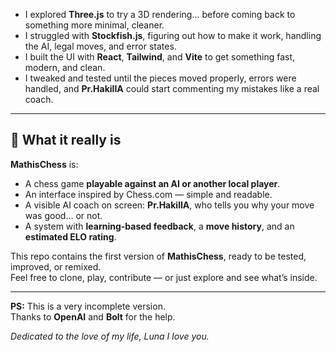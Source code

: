 - I explored **Three.js** to try a 3D rendering... before coming back to something more minimal, cleaner.
- I struggled with **Stockfish.js**, figuring out how to make it work, handling the AI, legal moves, and error states.
- I built the UI with **React**, **Tailwind**, and **Vite** to get something fast, modern, and clean.
- I tweaked and tested until the pieces moved properly, errors were handled, and **Pr.HakilIA** could start commenting my mistakes like a real coach.

---

## 🎯 What it really is

**MathisChess** is:
- A chess game **playable against an AI or another local player**.
- An interface inspired by Chess.com — simple and readable.
- A visible AI coach on screen: **Pr.HakilIA**, who tells you why your move was good… or not.
- A system with **learning-based feedback**, a **move history**, and an **estimated ELO rating**.

This repo contains the first version of **MathisChess**, ready to be tested, improved, or remixed.  
Feel free to clone, play, contribute — or just explore and see what’s inside.

---

**PS:** This is a very incomplete version.  
Thanks to **OpenAI** and **Bolt** for the help.

 *Dedicated to the love of my life, Luna I love you.*
